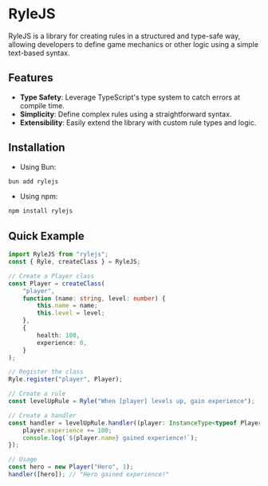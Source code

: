 # RyleJS

RyleJS is a library for creating rules in a structured and type-safe way, allowing developers to define game mechanics or other logic using a simple text-based syntax.

## Features

-   **Type Safety**: Leverage TypeScript's type system to catch errors at compile time.
-   **Simplicity**: Define complex rules using a straightforward syntax.
-   **Extensibility**: Easily extend the library with custom rule types and logic.

## Installation

-   Using Bun:

```bash
bun add rylejs
```

-   Using npm:

```bash
npm install rylejs
```

## Quick Example

```typescript
import RyleJS from "rylejs";
const { Ryle, createClass } = RyleJS;

// Create a Player class
const Player = createClass(
    "player",
    function (name: string, level: number) {
        this.name = name;
        this.level = level;
    },
    {
        health: 100,
        experience: 0,
    }
);

// Register the class
Ryle.register("player", Player);

// Create a rule
const levelUpRule = Ryle("When [player] levels up, gain experience");

// Create a handler
const handler = levelUpRule.handler((player: InstanceType<typeof Player>) => {
    player.experience += 100;
    console.log(`${player.name} gained experience!`);
});

// Usage
const hero = new Player("Hero", 1);
handler([hero]); // "Hero gained experience!"
```
